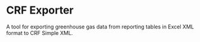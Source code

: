 CRF Exporter
============

A tool for exporting greenhouse gas data from reporting tables in Excel XML format to CRF Simple XML.
